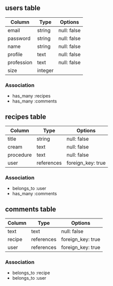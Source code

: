 ## users table

| Column             | Type                | Options                 |
|--------------------|---------------------|-------------------------|
| email              | string              | null: false             |
| password           | string              | null: false             |
| name               | string              | null: false             |
| profile            | text                | null: false             |
| profession         | text                | null: false             |
| size               | integer             |                         |

### Association

* has_many :recipes
* has_many :comments

## recipes table

| Column                              | Type       | Options           |
|-------------------------------------|------------|-------------------|
| title                               | string     | null: false       |
| cream                               | text       | null: false       |
| procedure                           | text       | null: false       |
| user                                | references | foreign_key: true |

### Association

- belongs_to :user
- has_many :comments

## comments table

| Column      | Type       | Options           |
|-------------|------------|-------------------|
| text        | text       | null: false       |
| recipe      | references | foreign_key: true |
| user        | references | foreign_key: true |

### Association

- belongs_to :recipe
- belongs_to :user